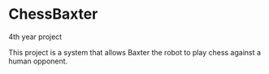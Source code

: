 # ChessBaxter
4th year project

This project is a system that allows Baxter the robot to play chess against a human opponent.


